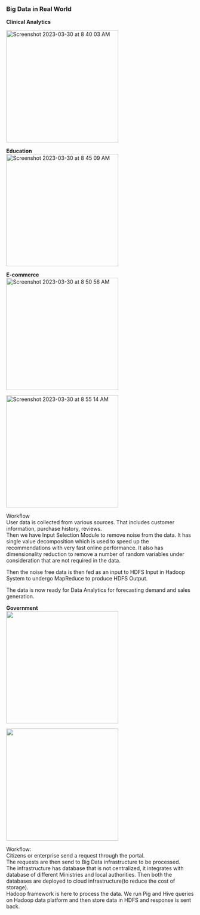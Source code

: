 ### Big Data in Real World

**Clinical Analytics**  

<img width="300" alt="Screenshot 2023-03-30 at 8 40 03 AM" src="https://user-images.githubusercontent.com/125619716/228692047-d68b6129-7310-4711-8aec-902acb5c53b1.png">  

**Education**  
<img width="300" alt="Screenshot 2023-03-30 at 8 45 09 AM" src="https://user-images.githubusercontent.com/125619716/228692265-878ea108-6864-4ae9-8ee9-8aef1291ef97.png">  

**E-commerce**  
<img width="300" alt="Screenshot 2023-03-30 at 8 50 56 AM" src="https://user-images.githubusercontent.com/125619716/228693343-654f1908-2fd8-4690-8580-47362f73425d.png">  

<img width="300" alt="Screenshot 2023-03-30 at 8 55 14 AM" src="https://user-images.githubusercontent.com/125619716/228693823-82b02560-9a3b-4818-b898-6d45366b385e.png">  

Workflow  
User data is collected from various sources. That includes customer information, purchase history, reviews.  
Then we have Input Selection Module to remove noise from the data. It has single value decomposition which is used to speed up the recommendations with very fast online performance. It also has dimensionality reduction to remove a number of random variables under consideration that are not required in the data.

Then the noise free data is then fed as an input to HDFS Input in Hadoop System to undergo MapReduce to produce HDFS Output. 

The data is now ready for Data Analytics for forecasting demand and sales generation.

**Government**  
<img width="300" src="https://user-images.githubusercontent.com/125619716/228696640-1835a13a-83be-4aaa-b587-7b079310ffb0.png">  

<img width="300" src="https://user-images.githubusercontent.com/125619716/228696676-ec617faa-d996-4c1c-860e-5d730f5bc5d0.png">  

Workflow:  
Citizens or enterprise send a request through the portal.  
The requests are then send to Big Data infrastructure to be processed.  
The infrastructure has database that is not centralized, it integrates with database of different Ministries and local authorities.
Then both the databases are deployed to cloud infrastructure(to reduce the cost of storage).  
Hadoop framework is here to process the data. We run Pig and Hive queries on Hadoop data platform and then store data in HDFS and response is sent back.  


